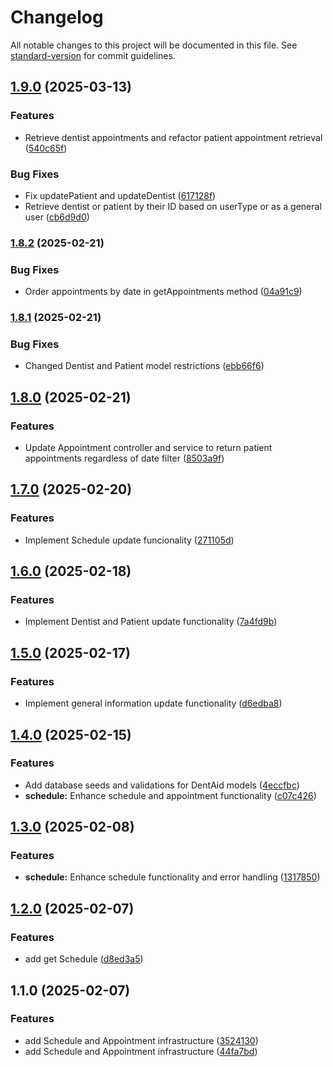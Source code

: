 # Changelog

All notable changes to this project will be documented in this file. See [standard-version](https://github.com/conventional-changelog/standard-version) for commit guidelines.

## [1.9.0](https://github.com/MaiGdev/dentaid_node_mongodb_api/compare/v1.8.2...v1.9.0) (2025-03-13)


### Features

* Retrieve dentist appointments and refactor patient appointment retrieval ([540c65f](https://github.com/MaiGdev/dentaid_node_mongodb_api/commit/540c65f16d8db284fadd5b5a8ab18fd2d3f0aae9))


### Bug Fixes

* Fix updatePatient and updateDentist ([617128f](https://github.com/MaiGdev/dentaid_node_mongodb_api/commit/617128fb0125d567877cc3f18d1a6802f7827ce3))
* Retrieve dentist or patient by their ID based on userType or as a general user ([cb6d9d0](https://github.com/MaiGdev/dentaid_node_mongodb_api/commit/cb6d9d0a544e561457293b41c1c9250b057e88fa))

### [1.8.2](https://github.com/MaiGdev/dentaid_node_mongodb_api/compare/v1.8.1...v1.8.2) (2025-02-21)


### Bug Fixes

* Order appointments by date in getAppointments method ([04a91c9](https://github.com/MaiGdev/dentaid_node_mongodb_api/commit/04a91c9f2b08c1c7e84e6f375a225db9fe77bcf2))

### [1.8.1](https://github.com/MaiGdev/dentaid_node_mongodb_api/compare/v1.8.0...v1.8.1) (2025-02-21)


### Bug Fixes

* Changed Dentist and Patient model restrictions ([ebb66f6](https://github.com/MaiGdev/dentaid_node_mongodb_api/commit/ebb66f695fa381e198925abef16bde85b88c51ff))

## [1.8.0](https://github.com/MaiGdev/dentaid_node_mongodb_api/compare/v1.7.0...v1.8.0) (2025-02-21)


### Features

* Update Appointment controller and service to return patient appointments regardless of date filter ([8503a9f](https://github.com/MaiGdev/dentaid_node_mongodb_api/commit/8503a9fa9ef79978d6d5d338c10c06d95b8bf2ec))

## [1.7.0](https://github.com/MaiGdev/dentaid_node_mongodb_api/compare/v1.6.0...v1.7.0) (2025-02-20)


### Features

* Implement Schedule update funcionality ([271105d](https://github.com/MaiGdev/dentaid_node_mongodb_api/commit/271105dc3f8a7b9e7f0e04e14f63bfd37cb9f8a3))

## [1.6.0](https://github.com/MaiGdev/dentaid_node_mongodb_api/compare/v1.5.0...v1.6.0) (2025-02-18)


### Features

* Implement Dentist and Patient update functionality ([7a4fd9b](https://github.com/MaiGdev/dentaid_node_mongodb_api/commit/7a4fd9b91232f2e51dd275f69786b8d5eaebd8bc))

## [1.5.0](https://github.com/MaiGdev/dentaid_node_mongodb_api/compare/v1.4.2...v1.5.0) (2025-02-17)


### Features

* Implement general information update functionality ([d6edba8](https://github.com/MaiGdev/dentaid_node_mongodb_api/commit/d6edba85b6ca028cc39e441b5a08d7d26bb844b7))

## [1.4.0](https://github.com/MaiGdev/dentaid_node_mongodb_api/compare/v1.3.0...v1.4.0) (2025-02-15)


### Features

* Add database seeds and validations for DentAid models ([4eccfbc](https://github.com/MaiGdev/dentaid_node_mongodb_api/commit/4eccfbcd8189133d3fe3896682a93da580eed04a))
* **schedule:** Enhance schedule and appointment functionality ([c07c426](https://github.com/MaiGdev/dentaid_node_mongodb_api/commit/c07c426315075f48fc0c87fefbda75da1160937a))

## [1.3.0](https://github.com/MaiGdev/dentaid_node_mongodb_api/compare/v1.2.0...v1.3.0) (2025-02-08)


### Features

* **schedule:** Enhance schedule functionality and error handling ([1317850](https://github.com/MaiGdev/dentaid_node_mongodb_api/commit/13178509d469c23b1f390456e57f12945fe0b789))

## [1.2.0](https://github.com/MaiGdev/dentaid_node_mongodb_api/compare/v1.1.0...v1.2.0) (2025-02-07)


### Features

* add get Schedule ([d8ed3a5](https://github.com/MaiGdev/dentaid_node_mongodb_api/commit/d8ed3a5ca5af7c726c09a9fb793371a392b7a04f))

## 1.1.0 (2025-02-07)


### Features

* add Schedule and Appointment infrastructure ([3524130](https://github.com/MaiGdev/dentaid_node_mongodb_api/commit/35241308e344da9259f13c06a0a09c056496b022))
* add Schedule and Appointment infrastructure ([44fa7bd](https://github.com/MaiGdev/dentaid_node_mongodb_api/commit/44fa7bd3d828143ae8a302f1215ba8be699fa3e8))
